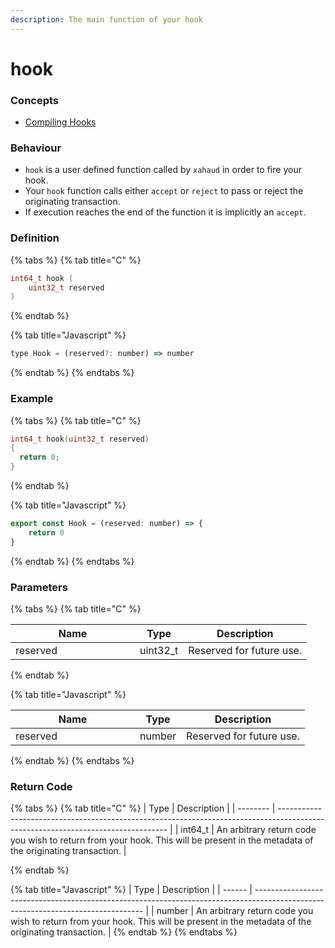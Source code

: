 ```yaml
---
description: The main function of your hook
---
```


# hook

### Concepts

* [Compiling Hooks](../../../concepts/compiling-hooks.md)

### Behaviour

* `hook` is a user defined function called by `xahaud` in order to fire your hook.
* Your `hook` function calls either `accept` or `reject` to pass or reject the originating transaction.
* If execution reaches the end of the function it is implicitly an `accept`.

### Definition

{% tabs %}
{% tab title="C" %}
```c
int64_t hook (
    uint32_t reserved
)
```


{% endtab %}

{% tab title="Javascript" %}
```javascript
type Hook = (reserved?: number) => number
```


{% endtab %}
{% endtabs %}



### Example

{% tabs %}
{% tab title="C" %}
```c
int64_t hook(uint32_t reserved)
{
  return 0;
}
```


{% endtab %}

{% tab title="Javascript" %}
```javascript
export const Hook = (reserved: number) => {
    return 0
}
```
{% endtab %}
{% endtabs %}

### Parameters

{% tabs %}
{% tab title="C" %}
<table><thead><tr><th width="183">Name</th><th>Type</th><th>Description</th></tr></thead><tbody><tr><td>reserved</td><td>uint32_t</td><td>Reserved for future use.</td></tr></tbody></table>


{% endtab %}

{% tab title="Javascript" %}
<table><thead><tr><th width="183">Name</th><th>Type</th><th>Description</th></tr></thead><tbody><tr><td>reserved</td><td>number</td><td>Reserved for future use.</td></tr></tbody></table>
{% endtab %}
{% endtabs %}

### Return Code

{% tabs %}
{% tab title="C" %}
| Type     | Description                                                                                                                      |
| -------- | -------------------------------------------------------------------------------------------------------------------------------- |
| int64\_t | An arbitrary return code you wish to return from your hook. This will be present in the metadata of the originating transaction. |


{% endtab %}

{% tab title="Javascript" %}
| Type   | Description                                                                                                                      |
| ------ | -------------------------------------------------------------------------------------------------------------------------------- |
| number | An arbitrary return code you wish to return from your hook. This will be present in the metadata of the originating transaction. |
{% endtab %}
{% endtabs %}

